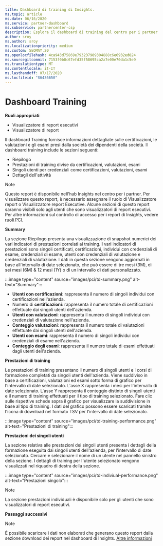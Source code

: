 ```yaml
---
title: Dashboard di training di Insights.
ms.topic: article
ms.date: 06/16/2020
ms.service: partner-dashboard
ms.subservice: partnercenter-csp
description: Esplora il dashboard di training del centro per i partner.
author: sroy
ms.author: sroy
ms.localizationpriority: medium
ms.custom: SEOMAY.20
ms.openlocfilehash: 4ca943d75869e793237989304888c6e6932ed824
ms.sourcegitcommit: 7153f0b8c67efd35f58695ca2a7e00e70da1c5e9
ms.translationtype: MT
ms.contentlocale: it-IT
ms.lasthandoff: 07/17/2020
ms.locfileid: "86436650"
---
```

# <a name="trainings-dashboard"></a>Dashboard Training

**Ruoli appropriati**
- Visualizzatore di report esecutivi
- Visualizzatore di report

Il dashboard Training fornisce informazioni dettagliate sulle certificazioni, le valutazioni e gli esami presi dalla società dei dipendenti della società. Il dashboard training include le sezioni seguenti:

- Riepilogo
- Prestazioni di training divise da certificazioni, valutazioni, esami
- Singoli utenti per credenziali come certificazioni, valutazioni, esami
- Dettagli dell'attività

>[!NOTE] 
>Questo report è disponibile nell'hub Insights nel centro per i partner. Per visualizzare questo report, è necessario assegnare il ruolo di Visualizzatore report o Visualizzatore report Executive. Alcune sezioni di questo report saranno visibili solo agli utenti che sono visualizzatori di report esecutivi. Per altre informazioni sul controllo di accesso per i report di Insights, vedere [ruoli PCI](pci-roles.md).

**Summary**

La sezione Riepilogo presenta una visualizzazione di snapshot numerici dei vari indicatori di prestazioni correlati ai training. I vari indicatori di prestazioni sono singoli certificati, certificazioni, individui con credenziali di esame, credenziali di esame, utenti con credenziali di valutazione e credenziali di valutazione. I dati in questa sezione vengono aggiornati in base all'intervallo di date selezionato, che può essere di tre mesi (3M), di sei mesi (6M) & 12 mesi (1Y) o di un intervallo di dati personalizzato. 

:::image type="content" source="images/pci/td-summary.png" alt-text="Summary":::

- **Utenti con certificazioni**: rappresenta il numero di singoli individui con certificazioni nell'azienda.
- Numero di **certificazioni**: rappresenta il numero totale di certificazioni effettuate dai singoli utenti dell'azienda.
- **Utenti con valutazioni**: rappresenta il numero di singoli individui con credenziali di valutazione nell'azienda. 
- **Conteggio valutazioni**: rappresenta il numero totale di valutazioni effettuate dai singoli utenti dell'azienda.
- **Utenti con esami**: rappresenta il numero di singoli individui con credenziali di esame nell'azienda. 
- **Conteggio degli esami**: rappresenta il numero totale di esami effettuati dagli utenti dell'azienda.

**Prestazioni di training**

Le prestazioni di training presentano il numero di singoli utenti e i corsi di formazione completati da singoli utenti dell'azienda. Viene suddiviso in base a certificazioni, valutazioni ed esami sotto forma di grafico per l'intervallo di date selezionato. L'asse X rappresenta i mesi per l'intervallo di date selezionato. L'asse Y rappresenta il conteggio distinto di singoli utenti e il numero di training effettuati per il tipo di training selezionato. Fare clic sulle rispettive schede sopra il grafico per visualizzare la suddivisione in base al tipo di training. I dati del grafico possono essere scaricati tramite l'icona di download nel formato TSV per l'intervallo di date selezionato.

:::image type="content" source="images/pci/td-training-performance.png" alt-text="Prestazioni di training":::

**Prestazioni dei singoli utenti**

La sezione relativa alle prestazioni dei singoli utenti presenta i dettagli della formazione eseguita dai singoli utenti dell'azienda, per l'intervallo di date selezionato. Cercare e selezionare il nome di un utente nel pannello sinistro della sezione. I dettagli di training per l'utente selezionato vengono visualizzati nel riquadro di destra della sezione.

:::image type="content" source="images/pci/td-indiviual-performance.png" alt-text="Prestazioni singolo":::

>[!NOTE] 
> La sezione prestazioni individuali è disponibile solo per gli utenti che sono visualizzatori di report esecutivi. 

**Passaggi successivi**

>[!NOTE] 
> È possibile scaricare i dati non elaborati che generano questo report dalla sezione download dei report nel dashboard di Insights. [Altre informazioni](pci-download-reports.md) 

